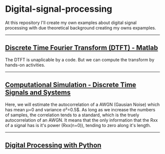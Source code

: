 # Digital-signal-processing
At this repository I'll create my own examples about digital signal processing with due theoretical background creating my owns expamples.

----------

## [Discrete Time Fourier Transform (DTFT) - Matlab](http://nbviewer.jupyter.org/github/SaraivaLucas/Digital-signal-processing/blob/master/Trabalho%201/Trabalho%20DTFT.ipynb)
The DTFT is unaplicable by a code. But we can compute the transform by hands-on activities.

--------- 

## [Computational Simulation - Discrete Time Signals and Systems](http://nbviewer.jupyter.org/github/SaraivaLucas/Digital-signal-processing/blob/master/Trabalho%202/Trabalho%20Rxx.ipynb)
Here, we will estimate the autocorrelation of a AWGN (Gausian Noise) which has mean μ=0 and variance σ²=0.5$. As long as we increase the numbers of samples, the correlation tends to a standard, which is the truely autocorrelation of an AWGN. It means that the only information that the Rxx of a signal has is it's power (Rxx(n=0)), tending to zero along it's length.

-----
## [Digital Processing with Python](http://nbviewer.jupyter.org/github/unpingco/Python-for-Signal-Processing/tree/master/)
